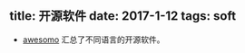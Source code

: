 title: 开源软件
date: 2017-1-12
tags: soft
---

* [awesomo](https://github.com/lk-geimfari/awesomo) 汇总了不同语言的开源软件。